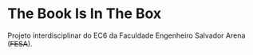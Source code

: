 # The Book Is In The Box

Projeto interdisciplinar do EC6 da Faculdade Engenheiro Salvador Arena (~~FESA~~).
